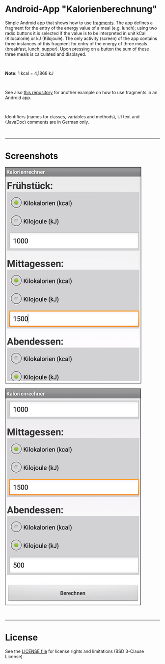 # Android-App "Kalorienberechnung"


Simple Android app that shows how to use [fragments](https://developer.android.com/guide/components/fragments). 
The app defines a fragment for the entry of the energy value of a meal (e.g. lunch); using two radio buttons
it is selected if the value is to be interpreted in unit kCal (Kilocalorie) or kJ (Kilojoule).
The only activity (screen) of the app contains three instances of this fragment for entry of the energy
of three meals (breakfast, lunch, supper).
Upon pressing on a button the sum of these three meals is calculated and displayed.

<br>

**Note:** 1 kcal = 4,1868 kJ

<br>

See also [this repository](https://github.com/MDecker-MobileComputing/Android_Fragment) for another example on how to use fragments in an Android app.

<br>

Identifiers (names for classes, variables and methods), UI text and (JavaDoc) comments are in German only.

<br>

----
# Screenshots

![Screenshot 1](screenshot_1.png)

![Screenshot 2](screenshot_2.png)

<br>

----
# License

See the [LICENSE file](LICENSE.md) for license rights and limitations (BSD 3-Clause License).

